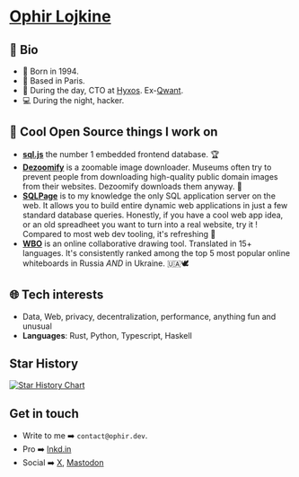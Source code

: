 # [Ophir Lojkine](https://ophir.dev/)

## 👨 Bio

 - 👶 Born in 1994.
 - 🥐 Based in Paris.
 - 👷 During the day, CTO at [Hyxos](https://www.hyxos.com/). Ex-[Qwant](https://www.qwant.com/).
 - 💻 During the night, hacker.

## 🎇 Cool Open Source things I work on

 - [**sql.js**](https://github.com/sql-js/sql.js) the number 1 embedded frontend database. 🏆
 - [**Dezoomify**](https://dezoomify.ophir.dev/) is a zoomable image downloader. Museums often try to prevent people from downloading high-quality public domain images from their websites. Dezoomify downloads them anyway. 🦾
 - [**SQLPage**](https://sql.ophir.dev/) is to my knowledge the only SQL application server on the web. It allows you to build entire dynamic web applications in just a few standard database queries. Honestly, if you have a cool web app idea, or an old spreadheet you want to turn into a real website, try it ! Compared to most web dev tooling, it's refreshing 🍋
 - [**WBO**](https://wbo.ophir.dev/) is an online collaborative drawing tool. Translated in 15+ languages. It's consistently ranked among the top 5 most popular online whiteboards in Russia *AND* in Ukraine. 🇺🇦🕊️

## 🌐 Tech interests

 - Data, Web, privacy, decentralization, performance, anything fun and unusual
 - **Languages**: Rust, Python, Typescript, Haskell

## Star History

<a href="https://star-history.com/#lovasoa/dezoomify-rs&lovasoa/sqlpage&lovasoa/whitebophir&lovasoa/dezoomify&Date">
  <picture>
    <source media="(prefers-color-scheme: dark)" srcset="https://api.star-history.com/svg?repos=lovasoa/dezoomify-rs,lovasoa/sqlpage,lovasoa/whitebophir,lovasoa/dezoomify&type=Date&theme=dark" />
    <source media="(prefers-color-scheme: light)" srcset="https://api.star-history.com/svg?repos=lovasoa/dezoomify-rs,lovasoa/sqlpage,lovasoa/whitebophir,lovasoa/dezoomify&type=Date" />
    <img alt="Star History Chart" src="https://api.star-history.com/svg?repos=lovasoa/dezoomify-rs,lovasoa/sqlpage,lovasoa/whitebophir&type=Date" />
  </picture>
</a>


## Get in touch

 - Write to me ➡️ `contact@ophir.dev`.
 - Pro ➡️ [lnkd.in](https://www.linkedin.com/in/ophir-lojkine/)
 - Social ➡️ [X](https://x.com/ophir_dev), [Mastodon](https://mastodon.social/@lovasoa)
